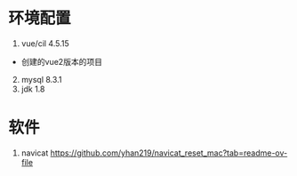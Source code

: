 # 环境配置
1. vue/cil 4.5.15
- 创建的vue2版本的项目
2. mysql 8.3.1
3. jdk 1.8
# 软件
1. navicat https://github.com/yhan219/navicat_reset_mac?tab=readme-ov-file
